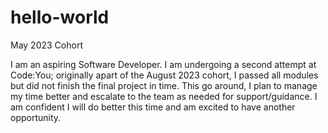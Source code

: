# hello-world
May 2023 Cohort

I am an aspiring Software Developer. I am undergoing a second attempt at Code:You; originally apart of the August 2023 cohort, I passed all modules but did not finish the final project in time. This go around, I plan to manage my time better and escalate to the team as needed for support/guidance. I am confident I will do better this time and am excited to have another opportunity. 
